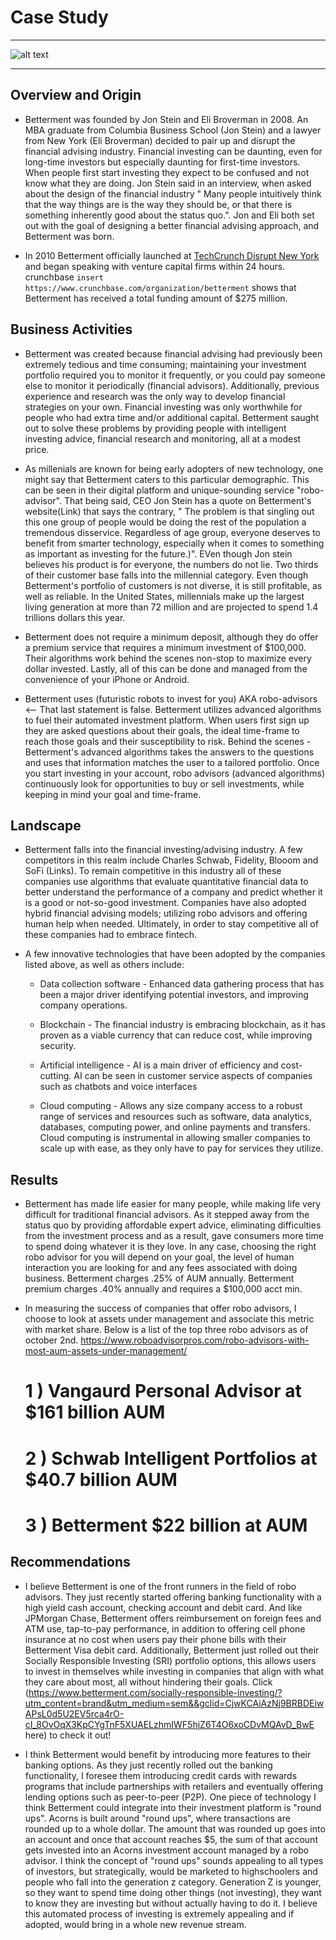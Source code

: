 # Case Study
***
![alt text](https://i2.wp.com/www.juststartinvesting.com/wp-content/uploads/2019/08/Is-Betterment-Worth-It-Feature.png?fit=1600%2C800&ssl=1)
***
## Overview and Origin
 
* Betterment was founded by Jon Stein and Eli Broverman in 2008. An MBA graduate from Columbia Business School (Jon Stein) and a lawyer from New York (Eli Broverman) decided to pair up and disrupt the financial advising industry. Financial investing can be daunting, even for long-time investors but especially daunting for first-time investors. When people first start investing they expect to be confused and not know what they are doing. Jon Stein said in an interview, when asked about the design of the financial industry " Many people intuitively think that the way things are is the way they should be, or that there is something inherently good about the status quo.". Jon and Eli both set out with the goal of designing a better financial advising approach, and Betterment was born. 
 
* In 2010 Betterment officially launched at [TechCrunch Disrupt New York](https://techcrunch.com/2010/03/01/techcrunch-disrupt-ny-2010/?guccounter=1&guce_referrer=aHR0cHM6Ly93d3cuZ29vZ2xlLmNvbS8&guce_referrer_sig=AQAAABNvhGCu6jIFGQtpk5t48K3nBBuenCYQcQAOCyPrSEz7tXXqpFwHJZWdn8QfR542E6W7SZTGBJBbEoNtF5-NfawXJxC3lJjf-eze-ng7ShK3C9aGzjFYjdmF8V-IxssmAo_1Oh2G_x6SIip7O1of-8-VWtpWvWH6vnTB8EIALQ-c) and began speaking with venture capital firms within 24 hours. crunchbase ``` insert https://www.crunchbase.com/organization/betterment ``` shows that Betterment has received a total funding amount of $275 million.
 
## Business Activities
 
* Betterment was created because financial advising had previously been extremely tedious and time consuming; maintaining your investment portfolio required you to monitor it frequently, or you could pay someone else to monitor it periodically (financial advisors). Additionally, previous experience and research was the only way to develop financial strategies on your own. Financial investing was only worthwhile for people who had extra time and/or additional capital. Betterment saught out to solve these problems by providing people with intelligent investing advice, financial research and monitoring, all at a modest price.
 
* As millenials are known for being early adopters of new technology, one might say that Betterment caters to this particular demographic. This can be seen in their digital platform and unique-sounding service "robo-advisor".  That being said, CEO Jon Stein has a quote on Betterment's website(Link) that says the contrary, " The problem is that singling out this one group of people would be doing the rest of the population a tremendous disservice. Regardless of age group, everyone deserves to benefit from smarter technology, especially when it comes to something as important as investing for the future.)". EVen though Jon stein believes his product is for everyone, the numbers do not lie. Two thirds of their customer base falls into the millennial category. Even though Betterment's portfolio of customers is not diverse, it is still profitable, as well as reliable. In the United States, millennials make up the largest living generation at more than 72 million and are projected to spend 1.4 trillions dollars this year.
 
* Betterment does not require a minimum deposit, although they do offer a premium service that requires a minimum investment of $100,000. Their algorithms work behind the scenes non-stop to maximize every dollar invested. Lastly, all of this can be done and managed from the convenience of your iPhone or Android.
 
* Betterment uses (futuristic robots to invest for you) AKA robo-advisors <-- That last statement is false. Betterment utilizes advanced algorithms to fuel their automated investment platform. When users first sign up they are asked questions about their goals, the ideal time-frame to reach those goals and their susceptibility to risk. Behind the scenes - Betterment's advanced algorithms takes the answers to the questions and uses that information matches the user to a tailored portfolio. Once you start investing in your account, robo advisors (advanced algorithms) continuously look for opportunities to buy or sell investments, while keeping in mind your goal and time-frame. 
 
## Landscape 
 
* Betterment falls into the financial investing/advising industry. A few competitors in this realm include Charles Schwab, Fidelity, Blooom and SoFi (Links). To remain competitive in this industry all of these companies use algorithms that evaluate quantitative financial data to better understand the performance of a company and predict whether it is a good or not-so-good investment. Companies have also adopted hybrid financial advising models; utilizing robo advisors and offering human help when needed. Ultimately, in order to stay competitive all of these companies had to embrace fintech.
 
* A few innovative technologies that have been adopted by the companies listed above, as well as others include:
 
    * Data collection software - Enhanced data gathering process that has been a major driver identifying potential investors, and improving company operations.
 
    * Blockchain - The financial industry is embracing blockchain, as it has proven as a viable currency that can reduce cost, while improving security.
 
    * Artificial intelligence - AI is a main driver of efficiency and cost-cutting. AI can be seen in customer service aspects of companies such as chatbots and voice interfaces
 
    * Cloud computing - Allows any size company access to a robust range of services and resources such as software, data analytics, databases, computing power, and online payments and transfers. Cloud computing is instrumental in allowing smaller companies to scale up with ease, as they only have to pay for services they utilize.
 
## Results
 
* Betterment has made life easier for many people, while making life very difficult for traditional financial advisors. As it stepped away from the status quo by providing affordable expert advice, eliminating difficulties from the investment process and as a result, gave consumers more time to spend doing whatever it is they love. In any case, choosing the right robo advisor for you will depend on your goal, the level of human interaction you are looking for and any fees associated with doing business. Betterment charges .25% of AUM annually. Betterment premium charges .40% annually and requires a $100,000 acct min.
 
* In measuring the success of companies that offer robo advisors, I choose to look at assets under management and associate this metric with market share. Below is a list of the top three robo advisors as of october 2nd. https://www.roboadvisorpros.com/robo-advisors-with-most-aum-assets-under-management/
 
    # 1 ) Vangaurd Personal Advisor at $161 billion AUM
    # 2 ) Schwab Intelligent Portfolios at $40.7 billion AUM
    # 3 ) Betterment $22 billion at AUM
   
## Recommendations
 
* I believe Betterment is one of the front runners in the field of robo advisors. They just recently started offering banking functionality with a high yield cash account, checking account and debit card. And like JPMorgan Chase, Betterment offers reimbursement on foreign fees and ATM use, tap-to-pay performance, in addition to offering cell phone insurance at no cost when users pay their phone bills with their Betterment Visa debit card. Additionally, Betterment just rolled out their Socially Responsible Investing (SRI) portfolio options, this allows users to invest in themselves while investing in companies that align with what they care about most, all without hindering their goals. Click (https://www.betterment.com/socially-responsible-investing/?utm_content=brand&utm_medium=sem&&gclid=CjwKCAiAzNj9BRBDEiwAPsL0d5U2EV5rca4rO-cI_8OvOqX3KpCYgTnF5XUAELzhmIWF5hjZ6T4O6xoCDvMQAvD_BwE here) to check it out!
 
* I think Betterment would benefit by introducing more features to their banking options. As they just recently rolled out the banking functionality, I foresee them introducing credit cards with rewards programs that include partnerships with retailers and eventually offering lending options such as peer-to-peer (P2P). One piece of technology I think Betterment could integrate into their investment platform is "round ups". Acorns is built around "round ups", where transactions are rounded up to a whole dollar. The amount that was rounded up goes into an account and once that account reaches $5, the sum of that account gets invested into an Acorns investment account managed by a robo advisor. I think the concept of "round ups” sounds appealing to all types of investors, but strategically, would be marketed to highschoolers and people who fall into the generation z category. Generation Z is younger, so they want to spend time doing other things (not investing), they want to know they are investing but without actually having to do it. I believe this automated process of investing is extremely appealing and if adopted, would bring in a whole new revenue stream.
